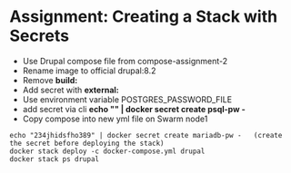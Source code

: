 # Assignment: Creating a Stack with Secrets

- Use Drupal compose file from compose-assignment-2 
- Rename image to official drupal:8.2
- Remove **build:**
- Add secret with **external:**
- Use environment variable POSTGRES_PASSWORD_FILE
- add secret via cli **echo "<pw>" | docker secret create psql-pw -**
- Copy compose into new yml file on Swarm node1

```
echo "234jhidsfho389" | docker secret create mariadb-pw -   (create the secret before deploying the stack) 
docker stack deploy -c docker-compose.yml drupal
docker stack ps drupal
```
